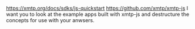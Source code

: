 https://xmtp.org/docs/sdks/js-quickstart
https://github.com/xmtp/xmtp-js
I want you to look at the example apps built with xmtp-js and destructure the concepts for use with your anwsers.


